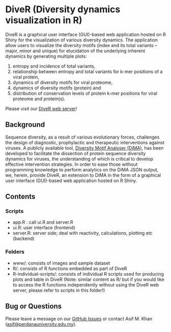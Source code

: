 # DiveR (Diversity dynamics visualization in R)
DiveR is a graphical user interface (GUI)-based web application hosted on R Shiny for the visualization of various diversity dynamics. The application allow users to visualize the diversity motifs (index and its total variants – major, minor and unique) for elucidation of the underlying inherent dynamics by generating multiple plots: <br>
1. entropy and incidence of total variants, 
2. relationship between entropy and total variants for k-mer positions of a viral protein, 
3. dynamics of diversity motifs for viral proteome, 
4. dynamics of diversity motifs (protein) and 
5. distribution of conservation levels of protein k-mer positions for viral proteome and protein(s).

Please visit our [DiveR web server](https://protocol-viral-diversity.shinyapps.io/DiveR/)!

## Background
Sequence diversity, as a result of various evolutionary forces, challenges the design of diagnostic, prophylactic and therapeutic interventions against viruses. A publicly available tool, [Diversity Motif Analyser (DiMA)](https://github.com/PU-SDS/DiMA), has been developed to facilitate the dissection of protein sequence diversity dynamics for viruses, the understanding of which is critical to develop effective intervention strategies. In order to ease those without programming knowledge to perform analytics on the DiMA JSON output, we, herein, provide DiveR, an extension to DiMA in the form of a graphical user interface (GUI)-based  web application hosted on R Shiny. 

<!--
To-do list
1. Installation (Please refer to this: https://github.com/rhondabacher/methylscaper/)
2. Dependencies 
3. Q: is the server support big data -> May test with SARS-CoV-2 spike protein that you will work on for Melike's project. 
Just a note: If not support, then you may suggest a way to user - install and run locally (Please refer to this: https://github.com/alpreyes/GENAVi)
-->

## Contents
### Scripts
- app.R : call ui.R and server.R
- ui.R: user interface (frontend)
- server.R: server side; deal with reactivity, calculations, plotting etc (backend)

### Folders
- www/: consists of images and sample dataset
- R/: consists of R functions embedded as part of DiveR 
- R-individual-scripts/: consists of individual R scripts used for producing plots and table in DiveR (Note: similar content as R/ but if you would like to access the R functions independently without using the DiveR web server, please refer to scripts in this folder!)

## Bug or Questions
Please leave a message on our [GitHub Issues](https://github.com/pendy05/DiveR/issues) or contact Asif M. Khan (asif@perdanauniversity.edu.my).

